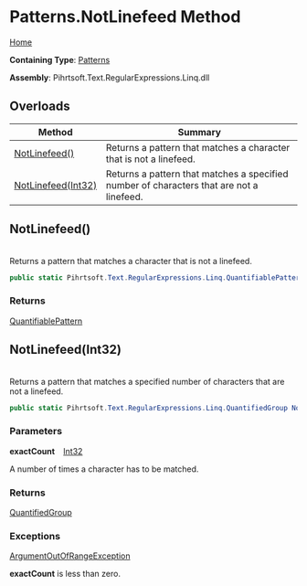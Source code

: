 # Patterns\.NotLinefeed Method

[Home](../../../../../../README.md)

**Containing Type**: [Patterns](../README.md)

**Assembly**: Pihrtsoft\.Text\.RegularExpressions\.Linq\.dll

## Overloads

| Method | Summary |
| ------ | ------- |
| [NotLinefeed()](#Pihrtsoft_Text_RegularExpressions_Linq_Patterns_NotLinefeed) | Returns a pattern that matches a character that is not a linefeed\. |
| [NotLinefeed(Int32)](#Pihrtsoft_Text_RegularExpressions_Linq_Patterns_NotLinefeed_System_Int32_) | Returns a pattern that matches a specified number of characters that are not a linefeed\. |

## NotLinefeed\(\) <a id="Pihrtsoft_Text_RegularExpressions_Linq_Patterns_NotLinefeed"></a>

\
Returns a pattern that matches a character that is not a linefeed\.

```csharp
public static Pihrtsoft.Text.RegularExpressions.Linq.QuantifiablePattern NotLinefeed()
```

### Returns

[QuantifiablePattern](../../QuantifiablePattern/README.md)

## NotLinefeed\(Int32\) <a id="Pihrtsoft_Text_RegularExpressions_Linq_Patterns_NotLinefeed_System_Int32_"></a>

\
Returns a pattern that matches a specified number of characters that are not a linefeed\.

```csharp
public static Pihrtsoft.Text.RegularExpressions.Linq.QuantifiedGroup NotLinefeed(int exactCount)
```

### Parameters

**exactCount** &ensp; [Int32](https://docs.microsoft.com/en-us/dotnet/api/system.int32)

A number of times a character has to be matched\.

### Returns

[QuantifiedGroup](../../QuantifiedGroup/README.md)

### Exceptions

[ArgumentOutOfRangeException](https://docs.microsoft.com/en-us/dotnet/api/system.argumentoutofrangeexception)

**exactCount** is less than zero\.

